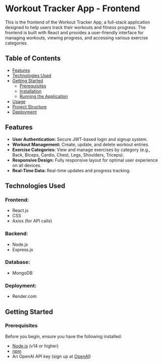 # Workout Tracker App - Frontend

This is the frontend of the Workout Tracker App, a full-stack application designed to help users track their workouts and fitness progress. The frontend is built with React and provides a user-friendly interface for managing workouts, viewing progress, and accessing various exercise categories.

## Table of Contents

- [Features](#features)
- [Technologies Used](#technologies-used)
- [Getting Started](#getting-started)
  - [Prerequisites](#prerequisites)
  - [Installation](#installation)
  - [Running the Application](#running-the-application)
- [Usage](#usage)
- [Project Structure](#project-structure)
- [Deployment](#deployment)

## Features

- **User Authentication:** Secure JWT-based login and signup system.
- **Workout Management:** Create, update, and delete workout entries.
- **Exercise Categories:** View and manage exercises by category (e.g., Back, Biceps, Cardio, Chest, Legs, Shoulders, Triceps).
- **Responsive Design:** Fully responsive layout for optimal user experience on all devices.
- **Real-Time Data:** Real-time updates and progress tracking.

## Technologies Used

### Frontend:
- React.js
- CSS
- Axios (for API calls)

### Backend:
- Node.js
- Express.js

### Database:
- MongoDB 

### Deployment:
- Render.com 

## Getting Started

### Prerequisites

Before you begin, ensure you have the following installed:

- [Node.js](https://nodejs.org/) (v14 or higher)
- [npm](https://www.npmjs.com/)
- An OpenAI API key (sign up at [OpenAI](https://platform.openai.com/signup))

